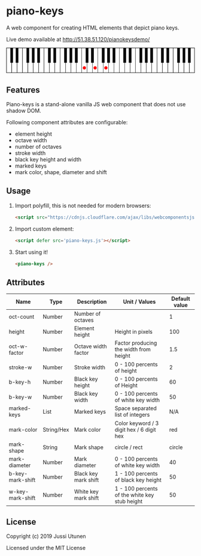 # piano-keys
A web component for creating HTML elements that depict piano keys.

Live demo available at http://51.38.51.120/pianokeysdemo/

![Screenshot](keys.png)

## Features
Piano-keys is a stand-alone vanilla JS web component that does not use shadow DOM.

Following component attributes are configurable:

- element height
- octave width
- number of octaves
- stroke width
- black key height and width
- marked keys
- mark color, shape, diameter and shift

## Usage

1. Import polyfill, this is not needed for modern browsers:

    ```html
    <script src="https://cdnjs.cloudflare.com/ajax/libs/webcomponentsjs/2.2.10/webcomponents-bundle.js"></script>
    ```

2. Import custom element:

    ```html
    <script defer src='piano-keys.js'></script>
    ```

3. Start using it!

    ```html
    <piano-keys />
    ```

## Attributes

Name            | Type      | Description             | Unit / Values                                | Default value
---             | ---       | ---                     | ---                                          | ---
oct-count       | Number    | Number of octaves       |                                              | 1
height          | Number    | Element height          |Height in pixels                              | 100
oct-w-factor    | Number    | Octave width factor     |Factor producing the width from height        | 1.5
stroke-w        | Number    | Stroke width            |0 - 100 percents of height                    | 2
b-key-h         | Number    | Black key height        |0 - 100 percents of Height                    | 60
b-key-w         | Number    | Black key width         |0 - 100 percents of white key width           | 50
marked-keys     | List      | Marked keys             |Space separated list of integers              | N/A
mark-color      | String/Hex| Mark color              |Color keyword / 3 digit hex / 6 digit hex     | red
mark-shape      | String    | Mark shape              | circle / rect                                | circle
mark-diameter   | Number    | Mark diameter           |0 - 100 percents of white key width           | 40
b-key-mark-shift| Number    | Black key mark shift    |1 - 100 percents of black key height          | 50
w-key-mark-shift| Number    | White key mark shift    |1 - 100 percents of the white key stub height | 50


## License
Copyright (c) 2019 Jussi Utunen

Licensed under the MIT License
